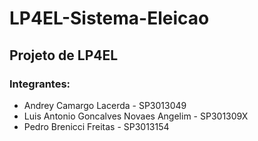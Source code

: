 # LP4EL-Sistema-Eleicao
## Projeto de LP4EL
### Integrantes:
* Andrey Camargo Lacerda - SP3013049
* Luis Antonio Goncalves Novaes Angelim - SP301309X
* Pedro Brenicci Freitas - SP3013154
